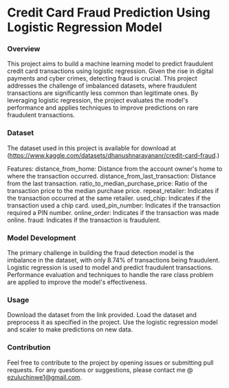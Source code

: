 # Credit Card Fraud Prediction Using Logistic Regression Model

### Overview

This project aims to build a machine learning model to predict fraudulent credit card transactions using logistic regression. Given the rise in digital payments and cyber crimes, detecting fraud is crucial. This project addresses the challenge of imbalanced datasets, where fraudulent transactions are significantly less common than legitimate ones. By leveraging logistic regression, the project evaluates the model's performance and applies techniques to improve predictions on rare fraudulent transactions.

### Dataset
The dataset used in this project is available for download at (https://www.kaggle.com/datasets/dhanushnarayananr/credit-card-fraud.)

Features:
distance_from_home: Distance from the account owner's home to where the transaction occurred.
distance_from_last_transaction: Distance from the last transaction.
ratio_to_median_purchase_price: Ratio of the transaction price to the median purchase price.
repeat_retailer: Indicates if the transaction occurred at the same retailer.
used_chip: Indicates if the transaction used a chip card.
used_pin_number: Indicates if the transaction required a PIN number.
online_order: Indicates if the transaction was made online.
fraud: Indicates if the transaction is fraudulent.

### Model Development
The primary challenge in building the fraud detection model is the imbalance in the dataset, with only 8.74% of transactions being fraudulent. Logistic regression is used to model and predict fraudulent transactions. Performance evaluation and techniques to handle the rare class problem are applied to improve the model's effectiveness.


### Usage
Download the dataset from the link provided.
Load the dataset and preprocess it as specified in the project.
Use the logistic regression model and scaler to make predictions on new data.


### Contribution
Feel free to contribute to the project by opening issues or submitting pull requests. For any questions or suggestions, please contact me @ ezuluchinwe1@gmail.com.









